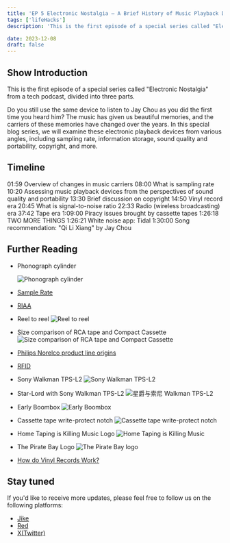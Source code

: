 ```yaml
---
title: 'EP 5 Electronic Nostalgia — A Brief History of Music Playback Devices | Analog Media Era'
tags: ['lifeHacks']
description: 'This is the first episode of a special series called "Electronic Nostalgia" from a tech podcast, divided into three parts. In this series, we will explore the evolution of electronic playback devices from the perspectives of sampling rate, information storage, sound quality and portability, copyright, and more.'

date: 2023-12-08
draft: false
---
```


## Show Introduction

This is the first episode of a special series called "Electronic Nostalgia" from a tech podcast, divided into three parts.

Do you still use the same device to listen to Jay Chou as you did the first time you heard him? The music has given us beautiful memories, and the carriers of these memories have changed over the years. In this special blog series, we will examine these electronic playback devices from various angles, including sampling rate, information storage, sound quality and portability, copyright, and more.

## Timeline

01:59 Overview of changes in music carriers
08:00 What is sampling rate
10:20 Assessing music playback devices from the perspectives of sound quality and portability
13:30 Brief discussion on copyright
14:50 Vinyl record era
20:45 What is signal-to-noise ratio
22:33 Radio (wireless broadcasting) era
37:42 Tape era
1:09:00 Piracy issues brought by cassette tapes
1:26:18 TWO MORE THINGS
1:26:21 White noise app: Tidal
1:30:00 Song recommendation: "Qi Li Xiang" by Jay Chou

## Further Reading

- Phonograph cylinder

  ![Phonograph cylinder](https://upload.wikimedia.org/wikipedia/commons/thumb/a/a0/EdisonPhonograph.jpg/220px-EdisonPhonograph.jpg)

- [Sample Rate](<https://en.wikipedia.org/wiki/Sampling_(signal_processing)#Sampling_rate>)

- [RIAA](https://en.wikipedia.org/wiki/Recording_Industry_Association_of_America)

- Reel to reel
  ![Reel to reel](https://miro.medium.com/v2/resize:fit:720/format:webp/1*1UnvtC8XLX9cV3cmQseH_A.jpeg)

- Size comparison of RCA tape and Compact Cassette
  ![Size comparison of RCA tape and Compact Cassette](https://miro.medium.com/v2/resize:fit:720/format:webp/1*zzCfrdQqgKyYyM_Sd3INYw.png)

- [Philips Norelco product line origins](https://en.wikipedia.org/wiki/Philips_Norelco)

- [RFID](https://en.wikipedia.org/wiki/Radio-frequency_identification)

- Sony Walkman TPS-L2
  ![Sony Walkman TPS-L2](https://retrospekt.com/cdn/shop/files/PC-VR-1247_1.jpg?v=1699892745&width=800)
- Star-Lord with Sony Walkman TPS-L2
  ![星爵与索尼 Walkman TPS-L2](https://s3.ifanr.com/wp-content/uploads/2017/05/GotG_Walkman.jpg!720)
- Early Boombox
  ![Early Boombox](https://upload.wikimedia.org/wikipedia/commons/5/50/Chicago_Pride_Parade_1985_033.jpg)
- Cassette tape write-protect notch
  ![Cassette tape write-protect notch](https://upload.wikimedia.org/wikipedia/commons/0/05/Cassette_Write_Protect_IV.jpg)
- Home Taping is Killing Music Logo
  ![Home Taping is Killing Music](https://upload.wikimedia.org/wikipedia/en/b/bc/Home_taping_is_killing_music.png)
- The Pirate Bay Logo
  ![The Pirate Bay logo](https://upload.wikimedia.org/wikipedia/commons/thumb/1/16/The_Pirate_Bay_logo.svg/1024px-The_Pirate_Bay_logo.svg.png)
- [How do Vinyl Records Work?](https://www.soundsetal.com/blog-how-do-vinyl-records-work/)

## Stay tuned

If you'd like to receive more updates, please feel free to follow us on the following platforms:

- [Jike](https://m.okjike.com/users/c751f4fb-d31d-44cf-aef9-f6b55dec4cd5?source=user_card&s=eyJ1IjoiNjUyMzg3NmQwZWQ3ZTc2NjQ5ODMwNWE4IiwiZCI6MX0%3D)
- [Red](https://www.xiaohongshu.com/user/profile/64c2024f00000000140396e6?xhsshare=WeixinSession&appuid=64c2024f00000000140396e6&apptime=1697005943)
- [X(Twitter)](https://twitter.com/wslj_podcast)

